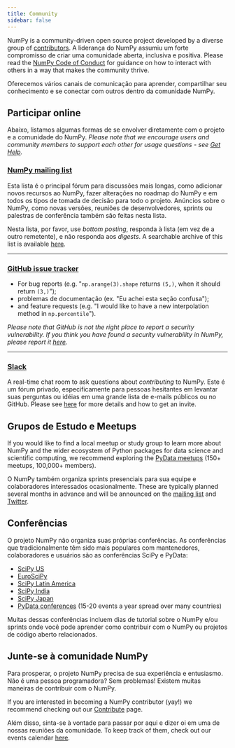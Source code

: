 ```yaml
---
title: Community
sidebar: false
---
```


NumPy is a community-driven open source project developed by a diverse group of [contributors](/teams/). A liderança do NumPy assumiu um forte compromisso de criar uma comunidade aberta, inclusiva e positiva. Please read the [NumPy Code of Conduct](/code-of-conduct) for guidance on how to interact with others in a way that makes the community thrive.

Oferecemos vários canais de comunicação para aprender, compartilhar seu conhecimento e se conectar com outros dentro da comunidade NumPy.

## Participar online

Abaixo, listamos algumas formas de se envolver diretamente com o projeto e a comunidade do NumPy.
_Please note that we encourage users and community members to support each other
for usage questions - see [Get Help](/gethelp)._

### [NumPy mailing list](https://mail.python.org/mailman/listinfo/numpy-discussion)

Esta lista é o principal fórum para discussões mais longas, como adicionar novos recursos ao NumPy, fazer alterações no roadmap do NumPy e em todos os tipos de tomada de decisão para todo o projeto.
Anúncios sobre o NumPy, como novas versões, reuniões de desenvolvedores, sprints ou palestras de conferência também são feitas nesta lista.

Nesta lista, por favor, use <em x-id="3">bottom posting</em>, responda à lista (em vez de a outro remetente), e não responda aos <em x-id="3">digests</em>. A searchable archive of this list
is available [here](https://mail.python.org/archives/list/numpy-discussion@python.org/).

***

### [GitHub issue tracker](https://github.com/numpy/numpy/issues)

- For bug reports (e.g. "`np.arange(3).shape` returns `(5,)`, when it should return `(3,)`");
- problemas de documentação (ex. "Eu achei esta seção confusa");
- and feature requests (e.g. "I would like to have a new interpolation method in `np.percentile`").

_Please note that GitHub is not the right place to report a security vulnerability. If you think you have found a security vulnerability in NumPy, please report it [here](https://tidelift.com/docs/security)._

***

### [Slack](https://numpy-team.slack.com)

A real-time chat room to ask questions about _contributing_ to NumPy.
Este é um fórum privado, especificamente para pessoas hesitantes em levantar suas perguntas ou idéias em uma grande lista de e-mails públicos ou no GitHub.
Please see
[here](https://numpy.org/devdocs/dev/index.html#contributing-to-numpy) for more
details and how to get an invite.

## Grupos de Estudo e Meetups

If you would like to find a local meetup or study group to learn more about NumPy and the wider ecosystem of Python packages for data science and scientific computing, we recommend exploring the [PyData meetups](https://www.meetup.com/pro/pydata/) (150+ meetups, 100,000+ members).

O NumPy também organiza sprints presenciais para sua equipe e colaboradores interessados ocasionalmente. These are typically planned several months in advance and will be announced on the [mailing list](https://mail.python.org/mailman/listinfo/numpy-discussion) and [Twitter](https://twitter.com/numpy_team).

## Conferências

O projeto NumPy não organiza suas próprias conferências. As conferências que tradicionalmente têm sido mais populares com mantenedores, colaboradores e usuários são as conferências SciPy e PyData:

- [SciPy US](https://conference.scipy.org)
- [EuroSciPy](https://www.euroscipy.org)
- [SciPy Latin America](https://www.scipyla.org)
- [SciPy India](https://scipy.in)
- [SciPy Japan](https://conference.scipy.org)
- [PyData conferences](https://pydata.org/event-schedule/) (15-20 events a year spread over many countries)

Muitas dessas conferências incluem dias de tutorial sobre o NumPy e/ou sprints onde você pode aprender como contribuir com o NumPy ou projetos de código aberto relacionados.

## Junte-se à comunidade NumPy

Para prosperar, o projeto NumPy precisa de sua experiência e entusiasmo. Não é uma pessoa programadora? Sem problemas! Existem muitas maneiras de contribuir com o NumPy.

If you are interested in becoming a NumPy contributor (yay!) we recommend checking out our [Contribute](/contribute) page.

Além disso, sinta-se à vontade para passar por aqui e dizer oi em uma de nossas reuniões da comunidade. To keep track of them, check out our events calendar [here](https://scientific-python.org/calendars/).

